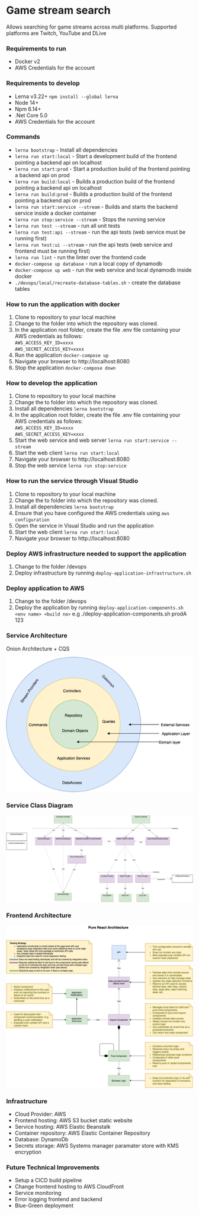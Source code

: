 # Game stream search
Allows searching for game streams across multi platforms.  Supported platforms are Twitch, YouTube and DLive  

### Requirements to run
* Docker v2
* AWS Credentials for the account

### Requirements to develop
* Lerna v3.22+ `npm install --global lerna`
* Node 14+
* Npm 6.14+
* .Net Core 5.0
* AWS Credentials for the account

### Commands
* `lerna bootstrap` - Install all dependencies
* `lerna run start:local` - Start a development build of the frontend pointing a backend api on localhost
* `lerna run start:prod` - Start a production build of the frontend pointing a backend api on prod
* `lerna run build:local` - Builds a production build of the frontend pointing a backend api on localhost
* `lerna run build:prod` - Builds a production build of the frontend pointing a backend api on prod
* `lerna run start:service --stream` - Builds and starts the backend service inside a docker container
* `lerna run stop:service --stream` - Stops the running service
* `lerna run test --stream` - run all unit tests
* `lerna run test:api --stream` - run the api tests (web service must be running first)
* `lerna run test:ui --stream` - run the api tests (web service and frontend must be running first)
* `lerna run lint` - run the linter over the frontend code
* `docker-compose up database` - run a local copy of dynamodb
* `docker-compose up web` - run the web service and local dynamodb inside docker
* `./devops/local/recreate-database-tables.sh` - create the database tables

### How to run the application with docker
1. Clone to repository to your local machine
2. Change to the folder into which the repository was cloned.
3. In the application root folder, create the file .env file containing your AWS credentials as follows:  
     `AWS_ACCESS_KEY_ID=xxxx`  
     `AWS_SECRET_ACCESS_KEY=xxxx`
4. Run the application `docker-compose up`
5. Navigate your browser to http://localhost:8080
6. Stop the application `docker-compose down`

### How to develop the application
1. Clone to repository to your local machine
2. Change the to folder into which the repository was cloned.
3. Install all dependencies `lerna bootstrap`
4. In the application root folder, create the file .env file containing your AWS credentials as follows:  
     `AWS_ACCESS_KEY_ID=xxxx`  
     `AWS_SECRET_ACCESS_KEY=xxxx`
5. Start the web service and web server `lerna run start:service --stream`
6. Start the web client `lerna run start:local`
7. Navigate your browser to http://localhost:8080
8. Stop the web service `lerna run stop:service`

### How to run the service through Visual Studio
1. Clone to repository to your local machine
2. Change the to folder into which the repository was cloned.
3. Install all dependencies `lerna bootstrap`
4. Ensure that you have configured the AWS credentials using `aws configuration`
5. Open the service in Visual Studio and run the application
6. Start the web client `lerna run start:local`
7. Navigate your browser to http://localhost:8080

### Deploy AWS infrastructure needed to support the application
1. Change to the folder /devops
2. Deploy infrastructure by running ```deploy-application-infrastructure.sh```

### Deploy application to AWS
1. Change to the folder /devops
2. Deploy the application by running ```deploy-application-components.sh <env name> <build no>``` e.g ./deploy-application-components.sh prodA 123

### Service Architecture
Onion Architecture + CQS

![alt text](https://github.com/kerryconvery/game-stream-search-public/blob/master/documentation/Game-Stream-Search-Architecture.png?raw=true)

### Service Class Diagram
![alt text](https://github.com/kerryconvery/game-stream-search-public/blob/master/documentation/Game-Stream-Service-Class-Diagram.png?raw=true)

### Frontend Architecture

![alt text](https://github.com/kerryconvery/game-stream-search-public/blob/master/documentation/React-Architecture.png?raw=true)


### Infrastructure
* Cloud Provider: AWS
* Frontend hosting: AWS S3 bucket static website
* Service hosting: AWS Elastic Beanstalk
* Container repository: AWS Elastic Container Repository
* Database: DynamoDb
* Secrets storage: AWS Systems manager paramater store with KMS encryption

### Future Technical Improvements
* Setup a CICD build pipeline
* Change frontend hosting to AWS CloudFront
* Service monitoring
* Error logging frontend and backend
* Blue-Green deployment
